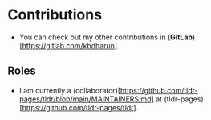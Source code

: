 # Contributions

- You can check out my other contributions in (**GitLab**)[https://gitlab.com/kbdharun].

## Roles
- I am currently a (collaborator)[https://github.com/tldr-pages/tldr/blob/main/MAINTAINERS.md] at (tldr-pages)[https://github.com/tldr-pages/tldr].
